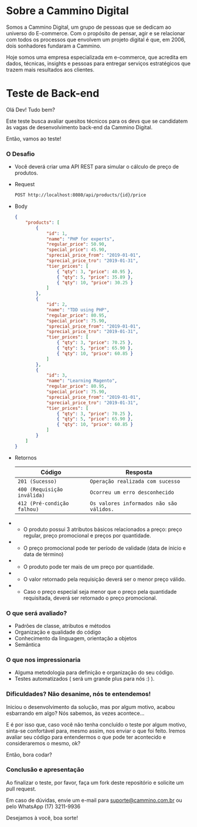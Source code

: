 # Sobre a Cammino Digital

Somos a Cammino Digital, um grupo de pessoas que se dedicam ao universo do E-commerce. Com o propósito de pensar, agir e se relacionar com todos os processos que envolvem um projeto digital é que, em 2006, dois sonhadores fundaram a Cammino. 

Hoje somos uma empresa especializada em e-commerce, que acredita em dados, técnicas, insights e pessoas para entregar serviços estratégicos que trazem mais resultados aos clientes.

# Teste de Back-end

Olá Dev! Tudo bem?

Este teste busca avaliar quesitos técnicos para os devs que se candidatem às vagas de desenvolvimento back-end da Cammino Digital.

Então, vamos ao teste!

### O Desafio

- Você deverá criar uma API REST para simular o cálculo de preço de produtos.

- Request
    ```bash
    POST http://localhost:8080/api/products/{id}/price
    ```
- Body
    ```json
    {
        "products": [
            {
                "id": 1,
                "name": "PHP for experts",
                "regular_price": 50.90,
                "special_price": 45.90,
                "sprecial_price_from": "2019-01-01",
                "sprecial_price_tro": "2019-01-31",
                "tier_prices": [
                    { "qty": 3, "price": 40.95 },
                    { "qty": 5, "price": 35.89 },
                    { "qty": 10, "price": 30.25 }
                ]
            },
            {
                "id": 2,
                "name": "TDD using PHP",
                "regular_price": 80.95,
                "special_price": 75.90,
                "sprecial_price_from": "2019-01-01",
                "sprecial_price_tro": "2019-01-31",
                "tier_prices": [
                    { "qty": 3, "price": 70.25 },
                    { "qty": 5, "price": 65.90 },
                    { "qty": 10, "price": 60.85 }
                ]
            },
            {
                "id": 3,
                "name": "Learning Magento",
                "regular_price": 80.95,
                "special_price": 75.90,
                "sprecial_price_from": "2019-01-01",
                "sprecial_price_tro": "2019-01-31",
                "tier_prices": [
                    { "qty": 3, "price": 70.25 },
                    { "qty": 5, "price": 65.90 },
                    { "qty": 10, "price": 60.85 }
                ]
            }
        ]
    }
    ```

- Retornos

    Código | Resposta
    ------------ | -------------
    `201 (Sucesso)` | `Operação realizada com sucesso` 
    `400 (Requisição inválida)` | `Ocorreu um erro desconhecido`
    `412 (Pré-condição falhou)` | `Os valores informados não são válidos.`

- - O produto possui 3 atributos básicos relacionados a preço: preço regular, preço promocional e preços por quantidade.
- - O preço promocional pode ter período de validade (data de ínicio e data de término)
- - O produto pode ter mais de um preço por quantidade. 
- - O valor retornado pela requisição deverá ser o menor preço válido.
- - Caso o preço especial seja menor que o preço pela quantidade requisitada, deverá ser retornado o preço promocional.

### O que será avaliado?
- Padrões de classe, atributos e métodos
- Organização e qualidade do código
- Conhecimento da linguagem, orientação a objetos
- Semântica 

### O que nos impressionaria
- Alguma metodologia para definição e organização do seu código.
- Testes automatizados ( será um grande plus para nós :) ).

### Dificuldades? Não desanime, nós te entendemos!

Iniciou o desenvolvimento da solução, mas por algum motivo, acabou esbarrando em algo? Nós sabemos, às vezes acontece...

E é por isso que, caso você não tenha concluído o teste por algum motivo, sinta-se confortável para, mesmo assim, nos enviar o que foi feito. Iremos avaliar seu código para entendermos o que pode ter acontecido e consideraremos o mesmo, ok?

Então, bora codar?

### Conclusão e apresentação

Ao finalizar o teste, por favor, faça um fork deste repositório e solicite um pull request.

Em caso de dúvidas, envie um e-mail para suporte@cammino.com.br ou pelo WhatsApp (17) 3211-9936

Desejamos à você, boa sorte!